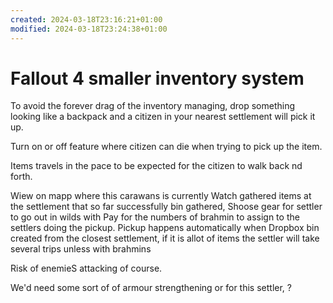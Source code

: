 ```yaml
---
created: 2024-03-18T23:16:21+01:00
modified: 2024-03-18T23:24:38+01:00
---
```


# Fallout 4 smaller inventory system

To avoid the forever drag of the inventory managing, drop something looking like a backpack and a citizen in your nearest settlement will pick it up.

Turn on or off feature where citizen can die when trying to pick up the item.

Items travels in the pace to be expected for the citizen to walk back nd forth.

Wiew on mapp where this carawans is currently
Watch gathered items at the settlement that so far successfully bin gathered, 
Shoose gear for settler to go out in wilds with
Pay for the numbers of brahmin to assign to the settlers doing the pickup.
Pickup happens automatically when Dropbox bin created from the closest settlement, if it is allot of items the settler will take several trips unless with brahmins

Risk of enemieS attacking of course.

We'd need some sort of of armour strengthening or for this settler, ?
